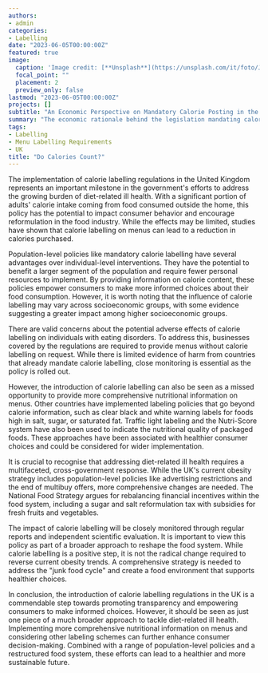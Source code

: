 ```yaml
---
authors:
- admin
categories:
- Labelling
date: "2023-06-05T00:00:00Z"
featured: true
image:
  caption: 'Image credit: [**Unsplash**](https://unsplash.com/it/foto/J0ZD8r_ClGg)'
  focal_point: ""
  placement: 2
  preview_only: false
lastmod: "2023-06-05T00:00:00Z"
projects: []
subtitle: "An Economic Perspective on Mandatory Calorie Posting in the UK."
summary: "The economic rationale behind the legislation mandating calorie labelling in out-of-home food businesses in the UK is to address information asymmetry and promote consumer welfare by providing easy access to nutritional information. It aims to empower consumers to make informed choices and tackle health issues such as obesity."
tags:
- Labelling
- Menu Labelling Requirements 
- UK
title: "Do Calories Count?"
---
```


The implementation of calorie labelling regulations in the United Kingdom represents an important milestone in the government's efforts to address the growing burden of diet-related ill health. With a significant portion of adults' calorie intake coming from food consumed outside the home, this policy has the potential to impact consumer behavior and encourage reformulation in the food industry. While the effects may be limited, studies have shown that calorie labelling on menus can lead to a reduction in calories purchased.

Population-level policies like mandatory calorie labelling have several advantages over individual-level interventions. They have the potential to benefit a larger segment of the population and require fewer personal resources to implement. By providing information on calorie content, these policies empower consumers to make more informed choices about their food consumption. However, it is worth noting that the influence of calorie labelling may vary across socioeconomic groups, with some evidence suggesting a greater impact among higher socioeconomic groups.

There are valid concerns about the potential adverse effects of calorie labelling on individuals with eating disorders. To address this, businesses covered by the regulations are required to provide menus without calorie labelling on request. While there is limited evidence of harm from countries that already mandate calorie labelling, close monitoring is essential as the policy is rolled out.

However, the introduction of calorie labelling can also be seen as a missed opportunity to provide more comprehensive nutritional information on menus. Other countries have implemented labeling policies that go beyond calorie information, such as clear black and white warning labels for foods high in salt, sugar, or saturated fat. Traffic light labeling and the Nutri-Score system have also been used to indicate the nutritional quality of packaged foods. These approaches have been associated with healthier consumer choices and could be considered for wider implementation.

It is crucial to recognise that addressing diet-related ill health requires a multifaceted, cross-government response. While the UK's current obesity strategy includes population-level policies like advertising restrictions and the end of multibuy offers, more comprehensive changes are needed. The National Food Strategy argues for rebalancing financial incentives within the food system, including a sugar and salt reformulation tax with subsidies for fresh fruits and vegetables.

The impact of calorie labelling will be closely monitored through regular reports and independent scientific evaluation. It is important to view this policy as part of a broader approach to reshape the food system. While calorie labelling is a positive step, it is not the radical change required to reverse current obesity trends. A comprehensive strategy is needed to address the "junk food cycle" and create a food environment that supports healthier choices.

In conclusion, the introduction of calorie labelling regulations in the UK is a commendable step towards promoting transparency and empowering consumers to make informed choices. However, it should be seen as just one piece of a much broader approach to tackle diet-related ill health. Implementing more comprehensive nutritional information on menus and considering other labeling schemes can further enhance consumer decision-making. Combined with a range of population-level policies and a restructured food system, these efforts can lead to a healthier and more sustainable future.